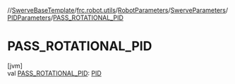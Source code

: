 //[SwerveBaseTemplate](../../../../../index.md)/[frc.robot.utils](../../../index.md)/[RobotParameters](../../index.md)/[SwerveParameters](../index.md)/[PIDParameters](index.md)/[PASS_ROTATIONAL_PID](-p-a-s-s_-r-o-t-a-t-i-o-n-a-l_-p-i-d.md)

# PASS_ROTATIONAL_PID

[jvm]\
val [PASS_ROTATIONAL_PID](-p-a-s-s_-r-o-t-a-t-i-o-n-a-l_-p-i-d.md): [PID](../../../-p-i-d/index.md)
